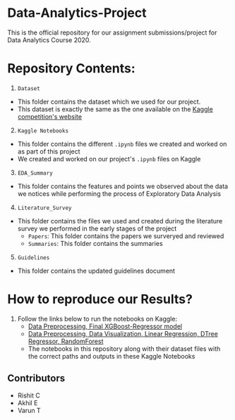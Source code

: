 # Data-Analytics-Project
This is the official repository for our assignment submissions/project for Data Analytics Course 2020.

# Repository Contents:
1. ```Dataset```
  - This folder contains the dataset which we used for our project.
  - This dataset is exactly the same as the one available on the [Kaggle competition's website](https://www.kaggle.com/c/competitive-data-science-predict-future-sales/data)
2. ```Kaggle Notebooks```
  - This folder contains the different ```.ipynb``` files we created and worked on as part of this project
  - We created and worked on our project's ```.ipynb``` files on Kaggle
3. ```EDA_Summary```
  - This folder contains the features and points we observed about the data we notices while performing the process of Exploratory Data Analysis
4. ```Literature_Survey```
  - This folder contains the files we used and created during the literature survey we performed in the early stages of the project
    * ```Papers```: This folder contains the papers we surveryed and reviewed
    * ```Summaries```: This folder contains the summaries 
5. ```Guidelines```
  - This folder contains the updated guidelines document

# How to reproduce our Results?
  1. Follow the links below to run the notebooks on Kaggle:
        - [Data Preprocessing, Final XGBoost-Regressor model](https://www.kaggle.com/rishitchs/data-preprocessing-and-xgboost-regressor-model)
        - [Data Preprocessing, Data Visualization, Linear Regression, DTree Regressor, RandomForest](https://www.kaggle.com/futurestan/visualization-linreg-dtree-randomforest)
        - The notebooks in this repository along with their dataset files with the correct paths and outputs in these Kaggle Notebooks

## Contributors
* Rishit C
* Akhil E
* Varun T
